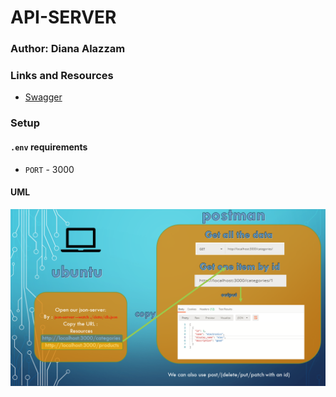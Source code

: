 # API-SERVER
### Author: Diana Alazzam 
### Links and Resources
- [Swagger](https://app.swaggerhub.com/apis/osamamousa204/api-server/0.1)
### Setup
#### `.env` requirements
- `PORT` - 3000
#### UML
![swegger](./uml/swegger.png)